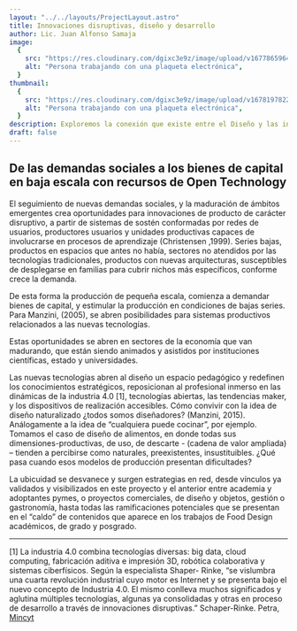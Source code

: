 ```yaml
---
layout: "../../layouts/ProjectLayout.astro"
title: Innovaciones disruptivas, diseño y desarrollo
author: Lic. Juan Alfonso Samaja
image:
  {
    src: "https://res.cloudinary.com/dgixc3e9z/image/upload/v1677865964/website-ceprodide/image-1-avif_we4bc6.avif",
    alt: "Persona trabajando con una plaqueta electrónica",
  }
thumbnail:
  {
    src: "https://res.cloudinary.com/dgixc3e9z/image/upload/v1678197822/website-ceprodide/thumbnails-projects/samaja-thumbnail_w4tgrt.png",
    alt: "Persona trabajando con una plaqueta electrónica",
  }
description: Exploremos la conexión que existe entre el Diseño y las innovaciones disruptivas
draft: false
---
```


## De las demandas sociales a los bienes de capital en baja escala con recursos de Open Technology

El seguimiento de nuevas demandas sociales, y la maduración de ámbitos emergentes crea oportunidades para innovaciones de producto de carácter disruptivo, a partir de sistemas de sostén conformadas por redes de usuarios, productores usuarios y unidades productivas capaces de involucrarse en procesos de aprendizaje (Christensen ,1999). Series bajas, productos en espacios que antes no había, sectores no atendidos por las tecnologías tradicionales, productos con nuevas arquitecturas, susceptibles de desplegarse en familias para cubrir nichos más específicos, conforme crece la demanda.

De esta forma la producción de pequeña escala, comienza a demandar bienes de capital, y estimular la producción en condiciones de bajas series. Para Manzini, (2005), se abren posibilidades para sistemas productivos relacionados a las nuevas tecnologías.

Estas oportunidades se abren en sectores de la economía que van madurando, que están siendo animados y asistidos por instituciones científicas, estado y universidades.

Las nuevas tecnologías abren al diseño un espacio pedagógico y redefinen los conocimientos estratégicos, reposicionan al profesional inmerso en las dinámicas de la industria 4.0 [1], tecnologías abiertas, las tendencias maker, y los dispositivos de realización accesibles. Cómo convivir con la idea de diseño naturalizado ¿todos somos diseñadores? (Manzini, 2015). Análogamente a la idea de “cualquiera puede cocinar”, por ejemplo. Tomamos el caso de diseño de alimentos, en donde todas sus dimensiones-productivas, de uso, de descarte - (cadena de valor ampliada) – tienden a percibirse como naturales, preexistentes, insustituibles. ¿Qué pasa cuando esos modelos de producción presentan dificultades?

La ubicuidad se desvanece y surgen estrategias en red, desde vínculos ya validados y visibilizados en este proyecto y el anterior entre academia y adoptantes pymes, o proyectos comerciales, de diseño y objetos, gestión o gastronomía, hasta todas las ramificaciones potenciales que se presentan en el “caldo” de contenidos que aparece en los trabajos de Food Design académicos, de grado y posgrado.

---

[1] La industria 4.0 combina tecnologías diversas: big data, cloud computing, fabricación aditiva e impresión 3D, robótica colaborativa y
sistemas ciberfísicos. Según la especialista Shaper- Rinke, “se vislumbra una cuarta revolución industrial cuyo motor
es Internet y se presenta bajo el nuevo concepto de Industria 4.0. El mismo conlleva muchos significados
y aglutina múltiples tecnologías, algunas ya consolidadas y otras en proceso de desarrollo a través de
innovaciones disruptivas.” Schaper-Rinke. Petra, [Mincyt](http://www.mincyt.gob.ar/adjuntos/archivos/000/038/0000038319.pdf)
